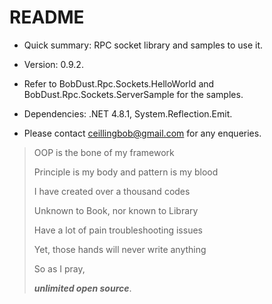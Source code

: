 # README #


* Quick summary: RPC socket library and samples to use it.
* Version: 0.9.2.

* Refer to BobDust.Rpc.Sockets.HelloWorld and BobDust.Rpc.Sockets.ServerSample for the samples.
* Dependencies: .NET 4.8.1, System.Reflection.Emit.

* Please contact ceillingbob@gmail.com for any enqueries.

> OOP is the bone of my framework
> 
> Principle is my body and pattern is my blood
> 
> I have created over a thousand codes
> 
> Unknown to Book, nor known to Library
> 
> Have a lot of pain troubleshooting issues
> 
> Yet, those hands will never write anything
> 
> So as I pray,
> 
> ***unlimited open source***.
